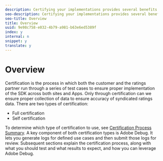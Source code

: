 ```yaml
---
description: Certifying your implementations provides several benefits.
seo-description: Certifying your implementations provides several benefits.
seo-title: Overview
title: Overview
uuid: 9e98c758-e032-4b79-a981-b63e6ed5389f
index: y
internal: n
snippet: y
translate: y
---
```


# Overview

Certification is the process in which both the customer and the ratings partner run through a series of test cases to ensure proper implementation of the SDK across both sites and Apps. Only through certification can we ensure proper collection of data to ensure accuracy of syndicated ratings data.
There are two types of certification: 
* Full certification
* Self certification

To determine which type of certification to use, see [Certification Process Summary](c_dcr_full-cert.md#concept_06EA150644C64ADE8173ECADE2444E85). 
A key component of both certification types is Adobe Debug. It lets you generate logs for defined use cases and then submit those logs for review. Subsequent sections explain the certification process, along with what you should test and what results to expect, and how you can leverage Adobe Debug.
